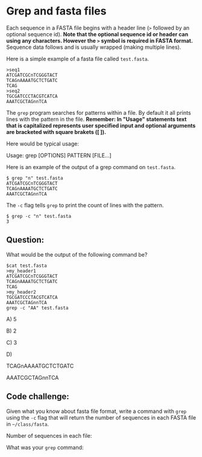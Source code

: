 Grep and fasta files
====================

Each sequence in a FASTA file begins with a header line (`>` followed by an optional sequence id). **Note that the optional sequence id or header can using any characters. However the `>` symbol is required in FASTA format.** Sequence data follows and is usually wrapped (making multiple lines).

Here is a simple example of a fasta file called `test.fasta`.

```
>seq1
ATCGATCGCnTCGGGTACT
TCAGnAAAATGCTCTGATC
TCAG
>seq2
TGCGATCCCTACGTCATCA
AAATCGCTAGnnTCA
```

The `grep` program searches for patterns within a file. By default it all prints lines with the pattern in the file. **Remember: In "Usage" statements text that is capitalized represents user specified input and optional arguments are bracketed with square brakets ([ ]).**

Here would be typical usage:

   Usage:   grep [OPTIONS] PATTERN [FILE...]
   
Here is an example of the output of a grep command on `test.fasta`.

```
$ grep "n" test.fasta
ATCGATCGCnTCGGGTACT
TCAGnAAAATGCTCTGATC
AAATCGCTAGnnTCA
```
The `-c` flag tells `grep` to print the count of lines with the pattern.

```
$ grep -c "n" test.fasta
3
```
## Question:

What would be the output of the following command be?

```
$cat test.fasta
>my_header1
ATCGATCGCnTCGGGTACT
TCAGnAAAATGCTCTGATC
TCAG
>my_header2
TGCGATCCCTACGTCATCA
AAATCGCTAGnnTCA
grep -c "AA" test.fasta
```

A) 5

B) 2

C) 3

D) 

TCAGnAAAATGCTCTGATC

AAATCGCTAGnnTCA

## Code challenge:
Given what you know about fasta file format, write a command with `grep` using the `-c` flag that will return the number of sequences in each FASTA file in `~/class/fasta`.

Number of sequences in each file:

What was your `grep` command:
